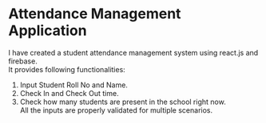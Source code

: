 # Attendance Management Application

I have created a student attendance management system using react.js and firebase.\
It provides following functionalities:
1. Input Student Roll No and Name.
2. Check In and Check Out time.
3. Check how many students are present in the school right now.\
All the inputs are properly validated for multiple scenarios.

